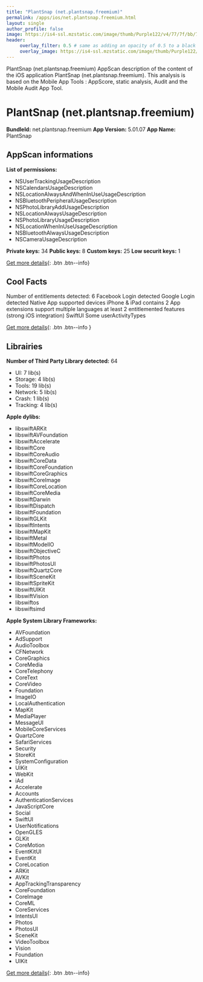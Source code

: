 ```yaml
---
title: "PlantSnap (net.plantsnap.freemium)"
permalink: /apps/ios/net.plantsnap.freemium.html
layout: single
author_profile: false
image: https://is4-ssl.mzstatic.com/image/thumb/Purple122/v4/77/7f/bb/777fbb18-2db0-0e7f-107b-d10b602c7ac4/FreemiumIcon-0-0-1x_U007emarketing-0-0-0-7-0-0-sRGB-0-0-0-GLES2_U002c0-512MB-85-220-0-0.png/512x512bb.jpg
header: 
     overlay_filter: 0.5 # same as adding an opacity of 0.5 to a black background
     overlay_image: https://is4-ssl.mzstatic.com/image/thumb/Purple122/v4/77/7f/bb/777fbb18-2db0-0e7f-107b-d10b602c7ac4/FreemiumIcon-0-0-1x_U007emarketing-0-0-0-7-0-0-sRGB-0-0-0-GLES2_U002c0-512MB-85-220-0-0.png/512x512bb.jpg
---
```

PlantSnap (net.plantsnap.freemium) AppScan description of the content of the iOS application PlantSnap (net.plantsnap.freemium). This analysis is based on the Mobile App Tools : AppScore, static analysis, Audit and the Mobile Audit App Tool.

# PlantSnap (net.plantsnap.freemium)

**BundleId:** net.plantsnap.freemium
**App Version:** 5.01.07
**App Name:** PlantSnap


## AppScan informations 

**List of permissions:** 
- NSUserTrackingUsageDescription
- NSCalendarsUsageDescription
- NSLocationAlwaysAndWhenInUseUsageDescription
- NSBluetoothPeripheralUsageDescription
- NSPhotoLibraryAddUsageDescription
- NSLocationAlwaysUsageDescription
- NSPhotoLibraryUsageDescription
- NSLocationWhenInUseUsageDescription
- NSBluetoothAlwaysUsageDescription
- NSCameraUsageDescription
  
  
**Private keys:** 34
**Public keys:** 8
**Custom keys:** 25
**Low securit keys:** 1
  
[Get more details](/pricing.html){: .btn .btn--info}

## Cool Facts

Number of entitlements detected: 6
Facebook Login detected
Google Login detected
Native App
supported devices iPhone & iPad
contains 2 App extensions
support multiple languages
at least 2 entitlemented features (strong iOS integration)
SwiftUI
Some userActivityTypes
  
[Get more details](/pricing.html){: .btn .btn--info }

## Librairies 
**Number of Third Party Library detected:** 64
- UI: 7 lib(s)
- Storage: 4 lib(s)
- Tools: 19 lib(s)
- Network: 5 lib(s)
- Crash: 1 lib(s)
- Tracking: 4 lib(s)


**Apple dylibs:**
- libswiftARKit
- libswiftAVFoundation
- libswiftAccelerate
- libswiftCore
- libswiftCoreAudio
- libswiftCoreData
- libswiftCoreFoundation
- libswiftCoreGraphics
- libswiftCoreImage
- libswiftCoreLocation
- libswiftCoreMedia
- libswiftDarwin
- libswiftDispatch
- libswiftFoundation
- libswiftGLKit
- libswiftIntents
- libswiftMapKit
- libswiftMetal
- libswiftModelIO
- libswiftObjectiveC
- libswiftPhotos
- libswiftPhotosUI
- libswiftQuartzCore
- libswiftSceneKit
- libswiftSpriteKit
- libswiftUIKit
- libswiftVision
- libswiftos
- libswiftsimd


**Apple System Library Frameworks:**
- AVFoundation
- AdSupport
- AudioToolbox
- CFNetwork
- CoreGraphics
- CoreMedia
- CoreTelephony
- CoreText
- CoreVideo
- Foundation
- ImageIO
- LocalAuthentication
- MapKit
- MediaPlayer
- MessageUI
- MobileCoreServices
- QuartzCore
- SafariServices
- Security
- StoreKit
- SystemConfiguration
- UIKit
- WebKit
- iAd
- Accelerate
- Accounts
- AuthenticationServices
- JavaScriptCore
- Social
- SwiftUI
- UserNotifications
- OpenGLES
- GLKit
- CoreMotion
- EventKitUI
- EventKit
- CoreLocation
- ARKit
- AVKit
- AppTrackingTransparency
- CoreFoundation
- CoreImage
- CoreML
- CoreServices
- IntentsUI
- Photos
- PhotosUI
- SceneKit
- VideoToolbox
- Vision
- Foundation
- UIKit


  
[Get more details](/pricing.html){: .btn .btn--info}

